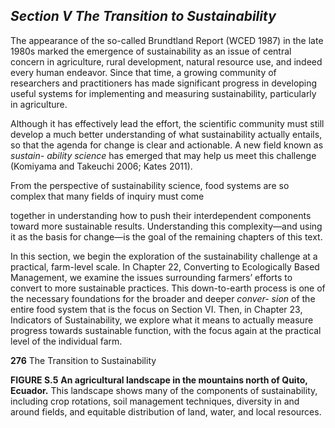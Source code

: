 ## _Section V_ _The Transition to Sustainability_

The appearance of the so-called Brundtland Report (WCED
1987) in the late 1980s marked the emergence of sustainability as an issue of central concern in agriculture, rural
development, natural resource use, and indeed every human
endeavor. Since that time, a growing community of researchers and practitioners has made significant progress in developing useful systems for implementing and measuring
sustainability, particularly in agriculture.

Although it has effectively lead the effort, the scientific
community must still develop a much better understanding
of what sustainability actually entails, so that the agenda for
change is clear and actionable. A new field known as _sustain-_
_ability science_ has emerged that may help us meet this challenge (Komiyama and Takeuchi 2006; Kates 2011).

From the perspective of sustainability science, food systems are so complex that many fields of inquiry must come



together in understanding how to push their interdependent
components toward more sustainable results. Understanding
this complexity—and using it as the basis for change—is the
goal of the remaining chapters of this text.

In this section, we begin the exploration of the sustainability challenge at a practical, farm-level scale. In Chapter 22,
Converting to Ecologically Based Management, we examine
the issues surrounding farmers’ efforts to convert to more
sustainable practices. This down-to-earth process is one of
the necessary foundations for the broader and deeper _conver-_
_sion_ of the entire food system that is the focus on Section VI.
Then, in Chapter 23, Indicators of Sustainability, we explore
what it means to actually measure progress towards sustainable function, with the focus again at the practical level of the
individual farm.


**276** The Transition to Sustainability


**FIGURE S.5** **An agricultural landscape in the mountains north of Quito, Ecuador.** This landscape shows many of the components of
sustainability, including crop rotations, soil management techniques, diversity in and around fields, and equitable distribution of land, water,
and local resources.